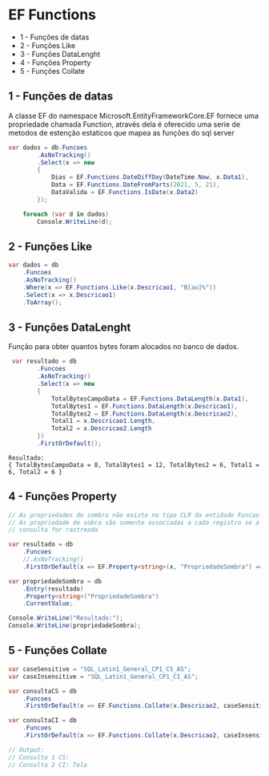 # EF Functions

* 1 - Funções de datas
* 2 - Funções Like
* 3 - Funções DataLenght
* 4 - Funções Property
* 5 - Funções Collate



## 1 - Funções de datas

A classe EF do namespace Microsoft.EntityFrameworkCore.EF fornece uma propriedade chamada
Function, através dela é oferecido uma serie de metodos de estenção estaticos que mapea as funções do sql server

```C#
var dados = db.Funcoes
        .AsNoTracking()
        .Select(x => new
        {
            Dias = EF.Functions.DateDiffDay(DateTime.Now, x.Data1),
            Data = EF.Functions.DateFromParts(2021, 5, 21),
            DataValida = EF.Functions.IsDate(x.Data2)
        });

    foreach (var d in dados)
        Console.WriteLine(d);
```

## 2 - Funções Like
```C#
var dados = db
    .Funcoes
    .AsNoTracking()
    .Where(x => EF.Functions.Like(x.Descricao1, "B[ao]%"))
    .Select(x => x.Descricao1)
    .ToArray();
```


## 3 - Funções DataLenght

Função para obter quantos bytes foram alocados no banco de dados.

```c#
 var resultado = db
        .Funcoes
        .AsNoTracking()
        .Select(x => new
        {
            TotalBytesCampoData = EF.Functions.DataLength(x.Data1),
            TotalBytes1 = EF.Functions.DataLength(x.Descricao1),
            TotalBytes2 = EF.Functions.DataLength(x.Descricao2),
            Total1 = x.Descricao1.Length,
            Total2 = x.Descricao2.Length
        })
        .FirstOrDefault();
```

```text
Resultado:
{ TotalBytesCampoData = 8, TotalBytes1 = 12, TotalBytes2 = 6, Total1 = 6, Total2 = 6 }

```
## 4 - Funções Property
```C#
// As propriedades de sombra não existe no tipo CLR da entidade Funcao.
// As propriedade de sobra são somente associadas a cada registro se a  
// consulta for rastreada

var resultado = db
    .Funcoes
    //.AsNoTracking()
    .FirstOrDefault(x => EF.Property<string>(x, "PropriedadeSombra") == "Teste");

var propriedadeSombra = db
    .Entry(resultado)
    .Property<string>("PropriedadeSombra")
    .CurrentValue;

Console.WriteLine("Resultado:");
Console.WriteLine(propriedadeSombra);
```

## 5 - Funções Collate
```C#
var caseSensitive = "SQL_Latin1_General_CP1_CS_AS";
var caseInsensitive = "SQL_Latin1_General_CP1_CI_AS";

var consultaCS = db
    .Funcoes
    .FirstOrDefault(x => EF.Functions.Collate(x.Descricao2, caseSensitive) == "tela");

var consultaCI = db
    .Funcoes
    .FirstOrDefault(x => EF.Functions.Collate(x.Descricao2, caseInsensitive) == "tela");

// Output:
// Consulta 1 CS: 
// Consulta 2 CI: Tela

```
